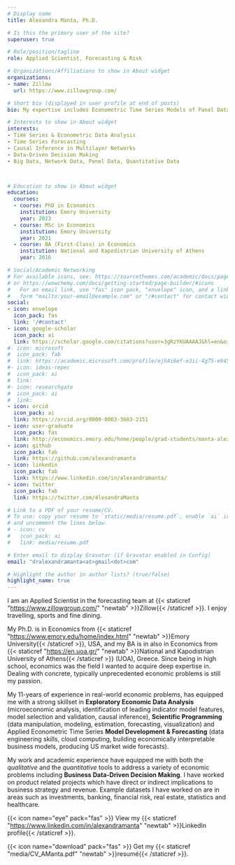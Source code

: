 ```yaml
---
# Display name
title: Alexandra Manta, Ph.D.

# Is this the primary user of the site?
superuser: true

# Role/position/tagline
role: Applied Scientist, Forecasting & Risk

# Organizations/Affiliations to show in About widget
organizations:
- name: Zillow
  url: https://www.zillowgroup.com/

# Short bio (displayed in user profile at end of posts)
bio: My expertise includes Econometric Time Series Models of Panel Data and Causal Inference in Multilayer Networks.

# Interests to show in About widget
interests:
- Time Series & Econometric Data Analysis
- Time Series Forecasting
- Causal Inference in Multilayer Networks
- Data-Driven Decision Making
- Big Data, Network Data, Panel Data, Quantitative Data



# Education to show in About widget
education:
  courses:
  - course: PhD in Economics
    institution: Emory University
    year: 2023 
  - course: MSc in Economics
    institution: Emory University
    year: 2021 
  - course: BA (First-Class) in Economics
    institution: National and Kapodistrian University of Athens
    year: 2016

# Social/Academic Networking
# For available icons, see: https://sourcethemes.com/academic/docs/page-builder/#icons
# or https://wowchemy.com/docs/getting-started/page-builder/#icons
#   For an email link, use "fas" icon pack, "envelope" icon, and a link in the
#   form "mailto:your-email@example.com" or "/#contact" for contact widget.
social:
- icon: envelope
  icon_pack: fas
  link: '/#contact'
- icon: google-scholar
  icon_pack: ai
  link: https://scholar.google.com/citations?user=3gRzYKUAAAAJ&hl=en&oi=sra
#- icon: microsoft
#  icon_pack: fab
#  link: https://academic.microsoft.com/profile/ejh4i6ef-e3ii-4g75-e945-542ef9747280/AlexandraManta/no-publications
#- icon: ideas-repec
#  icon_pack: ai
#  link:
#- icon: researchgate
#  icon_pack: ai
#  link:
- icon: orcid
  icon_pack: ai
  link: https://orcid.org/0000-0003-3683-2151
- icon: user-graduate
  icon_pack: fas
  link: http://economics.emory.edu/home/people/grad-students/manta-alexandra.html 
- icon: github
  icon_pack: fab
  link: https://github.com/alexandramanta
- icon: linkedin
  icon_pack: fab
  link: https://www.linkedin.com/in/alexandramanta/
- icon: twitter
  icon_pack: fab
  link: https://twitter.com/4lexandraManta

# Link to a PDF of your resume/CV.
# To use: copy your resume to `static/media/resume.pdf`, enable `ai` icons in `params.toml`, 
# and uncomment the lines below.
# - icon: cv
#   icon_pack: ai
#   link: media/resume.pdf

# Enter email to display Gravatar (if Gravatar enabled in Config)
email: "dralexandramanta<at>gmail<dot>com"

# Highlight the author in author lists? (true/false)
highlight_name: true
---
```


I am an Applied Scientist in the forecasting team at {{< staticref "https://www.zillowgroup.com/" "newtab" >}}Zillow{{< /staticref >}}. I enjoy travelling, sports and fine dining.

My Ph.D. is in Economics from {{< staticref "https://www.emory.edu/home/index.html" "newtab" >}}Emory University{{< /staticref >}}, USA, and my BA is in also in Economics from {{< staticref "https://en.uoa.gr/" "newtab" >}}National and Kapodistrian University of Athens{{< /staticref >}} (UOA), Greece. Since being in high school, economics was the field I wanted to acquire deep expertise in. Dealing with concrete, typically unprecedented economic problems is still my passion.

My 11-years of experience in real-world economic problems, has equipped me with a strong skillset in **Exploratory Economic Data Analysis** (microeconomic analysis, identification of leading indicator model features, model selection and validation, causal inference), **Scientific Programming** (data manipulation, modeling, estimation, forecasting, visualization) and Applied Econometric Time Series **Model Development & Forecasting** (data engineering skills, cloud computing, building economically interpretable business models, producing US market wide forecasts).

My work and academic experience have equipped me with both the *qualitative* and the *quantitative* tools to address a variety of economic problems including **Business Data-Driven Decision Making**. I have worked on product related projects which have direct or indirect implications to business strategy and revenue.  Example datasets I have worked on are in areas such as investments, banking, financial risk, real estate, statistics and healthcare.


{{< icon name="eye" pack="fas" >}} View my {{< staticref "https://www.linkedin.com/in/alexandramanta" "newtab" >}}LinkedIn profile{{< /staticref >}}.

{{< icon name="download" pack="fas" >}} Get my {{< staticref "media/CV_AManta.pdf" "newtab" >}}resumé{{< /staticref >}}.
